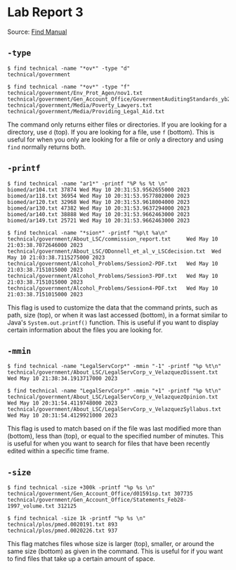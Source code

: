 # Lab Report 3

Source: [Find Manual](https://man7.org/linux/man-pages/man1/find.1.html)

## `-type`
```
$ find technical -name "*ov*" -type "d"
technical/government
```

```
$ find technical -name "*ov*" -type "f"
technical/government/Env_Prot_Agen/nov1.txt
technical/government/Gen_Account_Office/GovernmentAuditingStandards_yb2002ed.txt
technical/government/Media/Poverty_Lawyers.txt
technical/government/Media/Providing_Legal_Aid.txt
```
The command only returns either files or directories. If you are looking for a directory, use `d` (top). If you are looking for a file, use `f` (bottom). This is useful for when you only are looking for a file or only a directory and using `find` normally returns both.

## `-printf`
```
$ find technical -name "ar1*" -printf "%P %s %t \n" 
biomed/ar104.txt 37874 Wed May 10 20:31:53.9562655000 2023 
biomed/ar118.txt 36954 Wed May 10 20:31:53.9577802000 2023
biomed/ar120.txt 32968 Wed May 10 20:31:53.9618004000 2023
biomed/ar130.txt 47382 Wed May 10 20:31:53.9637294000 2023
biomed/ar140.txt 38888 Wed May 10 20:31:53.9662463000 2023
biomed/ar149.txt 25721 Wed May 10 20:31:53.9662463000 2023
```

```
$ find technical -name "*sion*" -printf "%p\t %a\n" 
technical/government/About_LSC/commission_report.txt     Wed May 10 21:03:38.7072646000 2023
technical/government/About_LSC/ODonnell_et_al_v_LSCdecision.txt  Wed May 10 21:03:38.7115275000 2023
technical/government/Alcohol_Problems/Session2-PDF.txt   Wed May 10 21:03:38.7151015000 2023
technical/government/Alcohol_Problems/Session3-PDF.txt   Wed May 10 21:03:38.7151015000 2023
technical/government/Alcohol_Problems/Session4-PDF.txt   Wed May 10 21:03:38.7151015000 2023
```
This flag is used to customize the data that the command prints, such as path, size (top), or when it was last accessed (bottom), in a format similar to Java's `System.out.printf()` function. This is useful if you want to display certain information about the files you are looking for. 

## `-mmin`
```
$ find technical -name "LegalServCorp*" -mmin "-1" -printf "%p %t\n" 
technical/government/About_LSC/LegalServCorp_v_VelazquezDissent.txt Wed May 10 21:38:34.1913717000 2023
```

```
$ find technical -name "LegalServCorp*" -mmin "+1" -printf "%p %t\n"
technical/government/About_LSC/LegalServCorp_v_VelazquezOpinion.txt Wed May 10 20:31:54.4119748000 2023
technical/government/About_LSC/LegalServCorp_v_VelazquezSyllabus.txt Wed May 10 20:31:54.4129921000 2023
```
This flag is used to match based on if the file was last modified more than (bottom), less than (top), or equal to the specified number of minutes. This is useful for when you want to search for files that have been recently edited within a specific time frame.

## `-size`
```
$ find technical -size +300k -printf "%p %s \n" 
technical/government/Gen_Account_Office/d01591sp.txt 307735 
technical/government/Gen_Account_Office/Statements_Feb28-1997_volume.txt 312125
```

```
$ find technical -size 1k -printf "%p %s \n" 
technical/plos/pmed.0020191.txt 893 
technical/plos/pmed.0020226.txt 937
```
This flag matches files whose size is larger (top), smaller, or around the same size (bottom) as given in the command. This is useful for if you want to find files that take up a certain amount of space.

